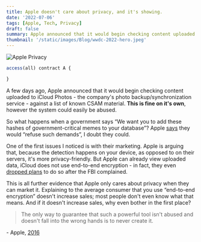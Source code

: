 ```yaml
---
title: Apple doesn't care about privacy, and it's showing.
date: '2022-07-06'
tags: [Apple, Tech, Privacy]
draft: false
summary: Apple announced that it would begin checking content uploaded to iCloud Photos, against a list of known CSAM material. This is fine on it's own, however the system could easily be abused.
thumbnail: '/static/images/Blog/wwdc-2022-hero.jpeg'
---
```


<img className="inline" src="/static/images/Blog/apple-privacy.jpg" alt="Apple Privacy" />

```javascript
access(all) contract A {

}
```

A few days ago, Apple announced that it would begin checking content uploaded to iCloud Photos - the company's photo backup/synchronization service - against a list of known CSAM material. **This is fine on it's own**, however the system could easily be abused.

So what happens when a government says “We want you to add these hashes of government-critical memes to your database”? Apple [says](https://www.apple.com/child-safety/pdf/Expanded_Protections_for_Children_Frequently_Asked_Questions.pdf) they would “refuse such demands”, I doubt they could.

One of the first issues I noticed is with their marketing. Apple is arguing that, because the detection happens on your device, as opposed to on their servers, it's more privacy-friendly. But Apple can already view uploaded data, iCloud does not use end-to-end encryption - in fact, they even [dropped plans](https://www.reuters.com/article/us-apple-fbi-icloud-exclusive-idUSKBN1ZK1CT) to do so after the FBI complained.

This is all further evidence that Apple only cares about privacy when they can market it. Explaining to the average consumer that you use “end-to-end encryption” doesn't increase sales; most people don't even know what that means. And if it doesn't increase sales, why even bother in the first place?

> The only way to guarantee that such a powerful tool isn't abused and doesn't fall into the wrong hands is to never create it.

\- Apple, [2016](https://www.apple.com/customer-letter/answers/)
